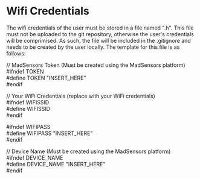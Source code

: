 
# Wifi Credentials
The wifi credentials of the user must be stored in a file named ".h". This file must not be uploaded to the git repository, otherwise the user's credentials will be comprimised. As such, the file will be included in the .gitignore and needs to be created by the user locally. The template for this file is as follows:

// MadSensors Token (Must be created using the MadSensors platform)\
#ifndef TOKEN\
#define TOKEN "INSERT_HERE"\
#endif

// Your WiFi Credentials (replace with your WiFi credentials)\
#ifndef WIFISSID\
#define WIFISSID \
#endif

#ifndef WIFIPASS\
#define WIFIPASS "INSERT_HERE"\
#endif

// Device Name (Must be created using the MadSensors platform)\
#ifndef DEVICE_NAME\
#define DEVICE_NAME "INSERT_HERE"\
#endif
